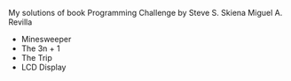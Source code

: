 My solutions of book Programming Challenge by Steve S. Skiena  Miguel A. Revilla

 - Minesweeper
 - The 3n + 1
 - The Trip
 - LCD Display